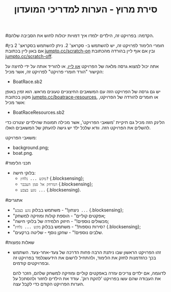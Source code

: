 ﻿---
title: סירת מרוץ - הערות למדריכי המועדון
language: he-IL
embeds: "*.png"
...

#הקדמה:
בפרויקט זה, הילדים ילמדו איך דמויות יכולות לחוש את הסביבה שלהם.

#חומרי הלימוד
לפרויקט זה, יש להשתמש ב- סקראצ' 2. ניתן להשתמש בסקראצ' 2 בין אם באון ליין בכתובת [jumpto.cc/scratch-on](http://jumpto.cc/scratch-on) ובין אם אוף ליין בהורדה מהכתובת [jumpto.cc/scratch-off](http://jumpto.cc/scratch-off).

אתה יכול למצוא גרסה מלאה של הפרויקט <a href="http://scratch.mit.edu/projects/63957956/#editor">און ליין</a>, או להוריד אותה על ידי לחיצה על הקישור "הורד חומרי פרויקט" לפרויקט זה, אשר מכיל:

+ BoatRace.sb2

יש גם גרסה של הפרויקט הזה עם המשאבים החיצוניים טעונים מראש. הוא זמין באופן מקוון בכתובת [jumpto.cc/boatrace-resources](http://jumpto.cc/boatrace-resources), או חומרים להורדה של הפרויקט, אשר מכיל:

+ BoatRaceResources.sb2 

הלינק הזה מכיל גם תיקיית 'משאבי הפרויקט', אשר מכילה תמונות שהילדים יצטרכו כדי להשלים את הפרויקט הזה. וודא שלכל ילד יש גישה להעתק של המשאבים האלו.

משאבי הפרויקט:
+ background.png;
+ boat.png.

#תכני הלימוד
+ בלוקי חישה:
	+ `מקש ... נלחץ?` {.blocksensing};
	+ `המרחק אל סמן העכבר` {.blocksensing};
	+ `נוגע בצבע ...` {.blocksensing}.

#אתגרים
+ "ניצחון!" - משתמש בבלוק `נוגע בצבע ...` {.blocksensing};
+ "אפקטים קוליים" - הוספת קולות ומוזיקה למשחק;
+ "מכשולים נוספים!" - חיזוק הלמידה של בלוקי חישה;
+ "סירות נוספות!" - משתמש בבלוק `מקש ... נלחץ?` {.blocksensing};
+ "שלבים נוספים!" - שחקן נוסף - שליטה ברקעים.

#שאלות נפוצות
+ זהו הפרויקט הראשון שבו ניתנת הרבה פחות הדרכה של צעד-אחר-צעד. השתמש בכך כהזדמנות לחזק את הלימוד, ולהתחיל לרשום את הידעשנלמד בפרויקט זה ובפרויקטים קודמים.

	לדוגמה, אם ילדים צריכים עזרה באפקטים קוליים ומוזיקה למשחק שלהם, הזכר להם את העבודה שהם עשו בפרויקט 'להקת רוק'. עודד את הילדים לחזור ולהסתכל על הערות הפרויקט הקודם כדי לקבל עצה.
